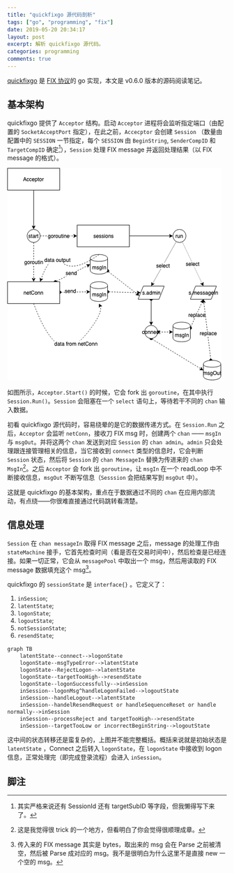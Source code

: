 ```yaml
---
title: "quickfixgo 源代码剖析"
tags: ["go", "programming", "fix"]
date: 2019-05-20 20:34:17
layout: post
excerpt: 解析 quickfixgo 源代码。
categories: programming
comments: true
---
```


[quickfixgo](https://github.com/quickfixgo/quickfix) 是 [FIX 协议](https://en.wikipedia.org/wiki/Financial_Information_eXchange)的 go 实现，本文是 v0.6.0 版本的源码阅读笔记。

## 基本架构 ##

quickfixgo 提供了 `Acceptor` 结构。启动 `Acceptor` 进程将会监听指定端口（由配置的 `SocketAcceptPort` 指定），在此之前，`Accecptor` 会创建 `Session` （数量由配置中的 `SESSION` 一节指定，每个 `SESSION` 由 `BeginString`, `SenderCompID` 和 `TargetCompID` 确定[^1]），`Session` 处理 FIX message 并返回处理结果（以 FIX message 的格式）。

![quickfixgo 基本架构](/images/quickfixgo.png "quickfixgo 基本架构")

如图所示，`Acceptor.Start()` 的时候，它会 fork 出 `goroutine`，在其中执行 `Session.Run()`。`Session` 会阻塞在一个 `select` 语句上，等待若干不同的 `chan` 输入数据。

初看 quickfixgo 源代码时，容易绕晕的是它的数据传递方式。在 `Session.Run` 之后，`Acceptor` 会监听 `netConn`，接收刀 FIX msg 时，创建两个 `chan` —— `msgIn` 与 `msgOut`。并将这两个 `chan` 发送到对应 `Session` 的 `chan admin`。`admin` 只会处理跟连接管理相关的信息，当它接收到 `connect` 类型的信息时，它会判断 `Session` 状态，然后将 `Session` 的 `chan MessageIn` 替换为传进来的 `chan MsgIn`[^2]。之后 `Acceptor` 会 fork 出 `goroutine`，让 `msgIn` 在一个 readLoop 中不断接收信息，`msgOut` 不断写信息（`Sesssion` 会把结果写到 `msgOut` 中）。

这就是 quickfixgo 的基本架构，重点在于数据通过不同的 `chan` 在应用内部流动，有点绕——你很难直接通过代码跳转看清楚。

## 信息处理 ##

`Session` 在 `chan messageIn` 取得 FIX message 之后，message 的处理工作由 `stateMachine` 接手，它首先检查时间（看是否在交易时间中），然后检查是已经连接。如果一切正常，它会从 `messagePool` 中取出一个 msg，然后用读取的 FIX message 数据填充这个 msg[^3]。

quickfixgo 的 `sessionState` 是 `interface{}` 。它定义了：

1. `inSession`;
2. `latentState`;
3. `logonState`;
4. `logoutState`;
5. `notSessionState`;
6. `resendState`;

```mermaid
graph TB
    latentState--connect-->logonState
    logonState--msgTypeError-->latentState
    logonState--RejectLogon-->latentState
    logonState--targetTooHigh-->resendState
    logonState--logonSuccessfully-->inSession
    inSession--logonMsg^handleLogonFailed-->logoutState
    inSession--handleLogout-->latentState
    inSession--handelResendRequest or handleSequenceReset or handle normally-->inSession
    inSession--processReject and targetTooHigh-->resendState
    inSession--targetTooLow or incorrectBeginString-->logoutState
```

这中间的状态转移还是蛮复杂的，上图并不能完整概括。概括来说就是初始状态是 `latentState` ，Connect 之后转入 `logonState`，在 `logonState` 中接收到 logon 信息，正常处理完（即完成登录流程）会进入 `inSession`。


## 脚注 ##

[^1]: 其实严格来说还有 SessionId 还有 targetSubID 等字段，但我懒得写下来了。

[^2]: 这是我觉得很 trick 的一个地方，但看明白了你会觉得很顺理成章。

[^3]: 传入来的 FIX message 其实是 bytes，取出来的 msg 会在 Parse 之前被清空，然后被 Parse 成对应的 msg。我不是很明白为什么这里不是直接 new 一个空的 msg。
